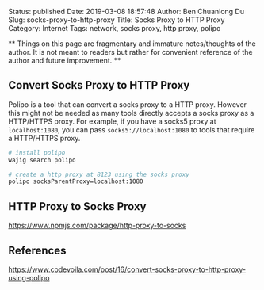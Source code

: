 Status: published
Date: 2019-03-08 18:57:48
Author: Ben Chuanlong Du
Slug: socks-proxy-to-http-proxy
Title: Socks Proxy to HTTP Proxy
Category: Internet
Tags: network, socks proxy, http proxy, polipo

**
Things on this page are
fragmentary and immature notes/thoughts of the author.
It is not meant to readers
but rather for convenient reference of the author and future improvement.
**

## Convert Socks Proxy to HTTP Proxy

Polipo is a tool that can convert a socks proxy to a HTTP proxy.
However this might not be needed
as many tools directly accepts a socks proxy as a HTTP/HTTPS proxy.
For example, 
if you have a socks5 proxy at `localhost:1080`,
you can pass `socks5://localhost:1080` to tools that require a HTTP/HTTPS proxy.

```Bash
# install polipo
wajig search polipo

# create a http proxy at 8123 using the socks proxy
polipo socksParentProxy=localhost:1080
```

## HTTP Proxy to Socks Proxy

https://www.npmjs.com/package/http-proxy-to-socks


## References

https://www.codevoila.com/post/16/convert-socks-proxy-to-http-proxy-using-polipo
